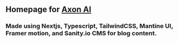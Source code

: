 ## Homepage for [Axon AI](https://getaxon.ai)

### Made using Nextjs, Typescript, TailwindCSS, Mantine UI, Framer motion, and Sanity.io CMS for blog content.
